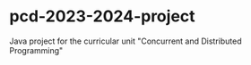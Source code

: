 # pcd-2023-2024-project
Java project for the curricular unit "Concurrent and Distributed Programming"
